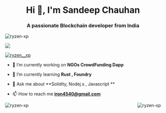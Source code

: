 <h1 align="center">Hi 👋, I'm Sandeep Chauhan</h1>
<h3 align="center">A passionate Blockchain developer from India</h3>

<p align="left"> <img src="https://komarev.com/ghpvc/?username=ryzen-xp&label=Profile%20views&color=0e75b6&style=flat" alt="ryzen-xp" /> </p>

<p align="left"> <a href="https://github.com/ryo-ma/github-profile-trophy"><img src="https://github-profile-trophy.vercel.app/?username=ryzen-xp&theme=matrix" /></a> </p>

<p align="left"> <a href="https://twitter.com/ryzen__xp" target="blank"><img src="https://img.shields.io/twitter/follow/ryzen__xp?logo=twitter&style=for-the-badge" alt="ryzen__xp" /></a> </p>

- 🔭 I’m currently working on **NGOs CrowdFunding Dapp**

- 🌱 I’m currently learning **Rust<i class="fab fa-rust"></i> , Foundry**

- 💬 Ask me about **Solidity, Nodej.s , Javascript **

- 📫 How to reach me **iron4540@gmail.com**






<p><img align="left" src="https://github-readme-stats.vercel.app/api/top-langs?username=ryzen-xp&show_icons=true&locale=en&layout=compact" alt="ryzen-xp" /></p>


<p><img align="right" src="https://github-readme-streak-stats.herokuapp.com/?user=ryzen-xp&" alt="ryzen-xp" /></p>
